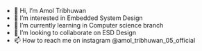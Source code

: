 - 👋 Hi, I’m Amol Tribhuwan 
- 👀 I’m interested in Embedded System Design 
- 🌱 I’m currently learning in Computer science branch
- 💞️ I’m looking to collaborate on ESD Design 
- 📫 How to reach me on instagram @amol_tribhuwan_05_official
<!---
amoltribhuwan5/amoltribhuwan5 is a ✨ special ✨ repository because its `README.md` (this file) appears on your GitHub profile.
You can click the Preview link to take a look at your changes.
--->
